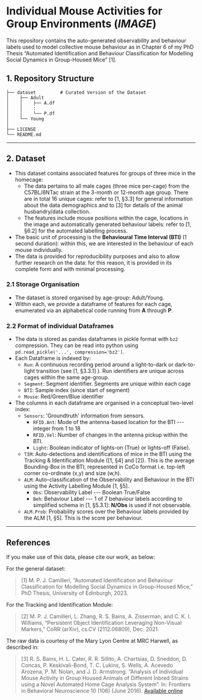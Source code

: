 # Individual Mouse Activities for Group Environments (*IMAGE*)

This repository contains the auto-generated observability and behaviour labels used to model collective mouse behaviour as in Chapter 6 of my PhD Thesis “Automated Identification and Behaviour Classification for Modelling Social Dynamics in Group-Housed Mice” [1].

## 1. Repository Structure

```
├── dataset         # Curated Version of the Dataset
│    ├── Adult
│    │    ├── A.df
│    │    :
│    │    └── P.df
│    └── Young
│
├── LICENSE
└── README.md
```

-------------

## 2. Dataset
 * This dataset contains associated features for groups of three mice in the homecage:
    * The data pertains to all male cages (three mice per-cage) from the C57BL/6NTac strain at the 3-month or 12-month age group. There are in total 16 unique cages: refer to [1, §3.3] for general information about the data demographics and to [3] for details of the animal husbandry/data collection.
    * The features include mouse positions within the cage, locations in the image and automatically generated behaviour labels: refer to [1, §6.2] for the automated labelling process.
 * The basic unit of processing is the **Behavioural Time Interval (BTI)** (1 second duration): within this, we are interested in the behaviour of each mouse individually.
 * The data is provided for reproducibility purposes and also to allow further research on the data: for this reason, it is provided in its complete form and with minimal processing.

### 2.1 Storage Organisation
 * The dataset is stored organised by age-group: Adult/Young.
 * Within each, we provide a dataframe of features for each cage, enumerated via an alphabetical code running from **A** through **P**.

### 2.2 Format of individual Dataframes
 * The data is stored as pandas dataframes in pickle format with `bz2` compression. They can be read into python using `pd.read_pickle('...', compression='bz2')`.
 * Each Dataframe is indexed by:
    * `Run`: A continuous recording period around a light-to-dark or dark-to-light transition (see [1, §3.3.1] ). Run identifiers are unique across cages within the same age-group.
    * `Segment`: Segment identifier. Segments are unique within each cage
    * `BTI`: Sample index (since start of segment)
    * `Mouse`: Red/Green/Blue identifier
 * The columns in each dataframe are organised in a conceptual two-level index:
    * `Sensors`: 'Groundtruth' information from sensors.
        * `RFID.Ant`: Mode of the antenna-based location for the BTI --- integer from 1 to 18
        * `RFID.Vel`: Number of changes in the antenna pickup within the BTI.
        * `Light`: Boolean indicator of lights-on (True) or lights-off (False).
    * `TIM`: Auto-detections and identifications of mice in the BTI using the Tracking & Identification Module ([1, §4] and [2]). This is the average Bounding-Box in the BTI, represented in CoCo format i.e. top-left corner co-ordinate (x,y) and size (w,h).
    * `ALM`: Auto-classification of the Observability and Behaviour in the BTI using the Activity Labelling Module [1, §5].
        * `Obs`: Observability Label --- Boolean True/False
        * `Beh`: Behaviour Label --- 1 of 7 behaviour labels according to simplified schema in [1, §5.3.1]: **N/Obs** is used if not observable.
    * `ALM.Prob`: Probability scores over the Behaviour labels provided by the ALM [1, §5]. This is the score per behaviour.

-------------

## References
 If you make use of this data, please cite our work, as below:

 For the general dataset:
 > [1] M. P. J. Camilleri, “Automated Identification and Behaviour Classification for Modelling Social Dynamics in Group-Housed Mice,” PhD Thesis, University of Edinburgh, 2023.

 For the Tracking and Identification Module:
 > [2] M. P. J. Camilleri, L. Zhang, R. S. Bains, A. Zisserman, and C. K. I. Williams, “Persistent Object Identification Leveraging Non-Visual Markers,” CoRR (arXiv), cs.CV (2112.06809), Dec. 2021.

 The raw data is courtesy of the Mary Lyon Centre at MRC Harwell, as described in:
 > [3] R. S. Bains, H. L. Cater, R. R. Sillito, A. Chartsias, D. Sneddon, D. Concas, P. Keskivali-Bond, T. C. Lukins, S. Wells, A. Acevedo Arozena, P. M. Nolan, and J. D. Armstrong. “Analysis of Individual Mouse Activity in Group Housed Animals of Different Inbred Strains using a Novel Automated Home Cage Analysis System”. In: Frontiers in Behavioral Neuroscience 10 (106) (June 2016). [Available online](https://core.ac.uk/reader/82834260)